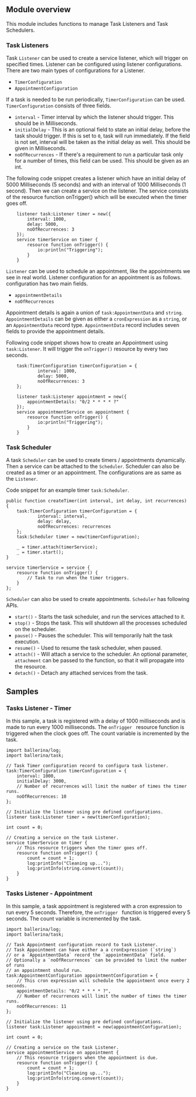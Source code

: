 ## Module overview

This module includes functions to manage Task Listeners and Task Schedulers.

### Task Listeners

Task `Listener` can be used to create a service listener, which will trigger on specified times. Listener can be configured using listener configurations.
There are two main types of configurations for a Listener.
- `TimerConfiguration`
- `AppointmentConfiguration`

If a task is needed to be run periodically, `TimerConfiguration` can be used. `TimerConfiguration` consists of three fields.
- `interval` - Timer interval by which the listener should trigger. This should be in Milliseconds.
- `initialDelay` - This is an optional field to state an initial delay, before the task should trigger. If this is set to `0`, task will run immediately. If the field is not set, interval will be taken as the initial delay as well. This should be given in Milliseconds.
- `noOfRecurrences` - If there's a requirement to run a particular task only for a number of times, this field can be used. This should be given as an int.

The following code snippet creates a listener which have an initial delay of 5000 Milliseconds (5 seconds) and with an interval of 1000 Milliseconds (1 second). Then we can create a service on the listener. The service consists of the resource function onTrigger() which will be executed when the timer goes off.

```ballerina
    listener task:Listener timer = new({
        interval: 1000,
        delay: 5000,
        noOfRecurrences: 3
    });
    service timerService on timer {
        resource function onTrigger() {
            io:println("Triggering");
        }
    }
```

`Listener` can be used to schedule an appointment, like the appointments we see in real world. Listener configuration for an appointment is as follows. configuration has two main fields.
  - `appointmentDetails`
  - `noOfRecurrences`
  
Appointment details is again a union of `task:AppointmentData` and `string`. `AppointmentDetails` can be given as either a `cronExpression` as a `string`, or an `AppointmentData` record type. `AppointmentData` record includes seven fields to provide the appointment details.
  
Following code snippet shows how to create an Appointment using `task:Listener`. It will trigger the `onTrigger()` resource by every two seconds.

```ballerina
    task:TimerConfiguration timerConfiguration = {
            interval: 1000,
            delay: 5000,
            noOfRecurrences: 3
    };
    
    listener task:Listener appointment = new({
        appointmentDetails: "0/2 * * * * ?"
    });
    service appointmentService on appointment {
        resource function onTrigger() {
            io:println("Triggering");
        }
    }
```

### Task Scheduler

A task `Scheduler` can be used to create timers / appointments dynamically. Then a service can be attached to the `Scheduler`. Scheduler can also be created as a timer or an appointment. The configurations are as same as the `Listener`.

Code snippet for an example timer `task:Scheduler`. 

```ballerina
public function createTimer(int interval, int delay, int recurrences) {
    task:TimerConfiguration timerConfiguration = {
            interval: interval,
            delay: delay,
            noOfRecurrences: recurrences
    };
    task:Scheduler timer = new(timerConfiguration);
    
    _ = timer.attach(timerService);
    _ = timer.start();
}

service timerService = service {
    resource function onTrigger() {
        // Task to run when the timer triggers.
    }
};
```

`Scheduler` can also be used to create appointments. `Scheduler` has following APIs.

- `start()` - Starts the task scheduler, and run the services attached to it.
- `stop()` - Stops the task. This will shutdown all the processes scheduled on the scheduler.
- `pause()` - Pauses the scheduler. This will temporarily halt the task execution.
- `resume()` - Used to resume the task scheduler, when paused.
- `attach()` - Will attach a service to the scheduler. An optional parameter, `attachment` can be passed to the function, so that it will propagate into the resource.
- `detach()` - Detach any attached services from the task.

## Samples

### Tasks Listener - Timer

In this sample, a task is registered with a delay of 1000 milliseconds and is made to run every 1000 milliseconds. 
The `onTrigger ` resource function is triggered when the clock goes off. 
The count variable is incremented by the task.

```ballerina
import ballerina/log;
import ballerina/task;

// Task Timer configuration record to configura task listener.
task:TimerConfiguration timerConfiguration = {
    interval: 1000,
    initialDelay: 3000,
    // Number of recurrences will limit the number of times the timer runs.
    noOfRecurrences: 10
};

// Initialize the listener using pre defined configurations.
listener task:Listener timer = new(timerConfiguration);

int count = 0;

// Creating a service on the task Listener.
service timerService on timer {
    // This resource triggers when the timer goes off.
    resource function onTrigger() {
        count = count + 1;
        log:printInfo("Cleaning up...");
        log:printInfo(string.convert(count));
    }
}
```

### Tasks Listener - Appointment

In this sample, a task appointment is registered with a cron expression to run every 5 seconds. Therefore, the 
`onTrigger ` function is triggered every 5 seconds.
The count variable is incremented by the task.


```ballerina
import ballerina/log;
import ballerina/task;

// Task Appointment configuration record to task Listener.
// Task Appointment can have either a a cronExpression (`string`)
// or a `AppointmentData` record the `appointmentData` field.
// Optionally a `noOfRecurrences` can be provided to limit the number of runs
// an appointment should run.
task:AppointmentConfiguration appointmentConfiguration = {
    // This cron expression will schedule the appointment once every 2 seconds.
    appointmentDetails: "0/2 * * * * ?",
    // Number of recurrences will limit the number of times the timer runs.
    noOfRecurrences: 11
};

// Initialize the listener using pre defined configurations.
listener task:Listener appointment = new(appointmentConfiguration);

int count = 0;

// Creating a service on the task Listener.
service appointmentService on appointment {
    // This resource triggers when the appointment is due.
    resource function onTrigger() {
        count = count + 1;
        log:printInfo("Cleaning up...");
        log:printInfo(string.convert(count));
    }
}
```
